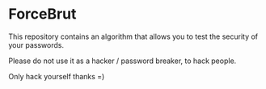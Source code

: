 # ForceBrut
This repository contains an algorithm that allows you to test the security of your passwords.

Please do not use it as a hacker / password breaker, to hack people.

Only hack yourself thanks =)
